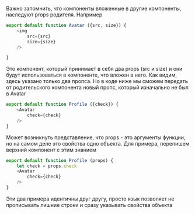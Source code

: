 Важно запомнить, что компоненты вложенные в другие компоненты, наследуют props родителя. Например

```js
export default function Avatar ({src, size}) {
	<img
		src={src}
		size={size}
	/>

}
```

Это компонент, который принимает в себя два props (src и size) и они будут использоваться в компоненте, что вложен в него. Как видим, здесь указано только два пропса. Но в коде ниже мы сможем передать от родительского компонента новый пропс, который изначально не был в Avatar

```js
export default function Profile ({check}) {
	<Avatar
		check={check}
	/>
}
```

Может возникнуть представление, что props - это аргументы функции, но на самом деле это свойства одно объекта. Для примера, перепишем верхний компонент с этим знанием

```js
export default function Profile (props) {
	let check = props.check
	<Avatar
		check={check}
	/>
}
```

Эти два примера идентичны друг другу, просто язык позволяет не прописывать лишние строки и сразу указывать свойства объекта